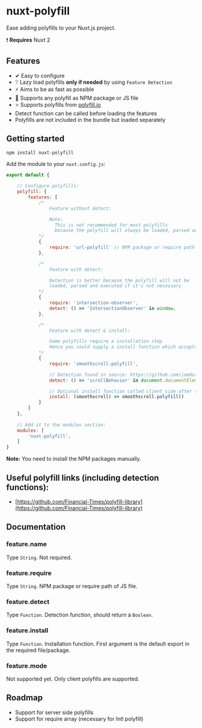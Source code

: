 

# nuxt-polyfill
Ease adding polyfills to your Nuxt.js project.

❗️ **Requires** Nuxt 2

## Features
 - ✔ Easy to configure
 - ❔ Lazy load polyfills **only if needed** by using `Feature Detection`
 - ⚡️ Aims to be as fast as possible
 - 🔧 Supports any polyfill as NPM package or JS file
 - ⭐️ Supports polyfills from [polyfill.io](https://polyfill.io)
 - Detect function can be called before loading the features
 - Polyfills are not included in the bundle but loaded separately

## Getting started
```
npm install nuxt-polyfill
```

Add the module to your `nuxt.config.js`: 

```javascript
export default {
    
    // Configure polyfills:
    polyfill: {
        features: [
            /* 
                Feature without detect:

                Note: 
                  This is not recommended for most polyfills
                  because the polyfill will always be loaded, parsed and executed.
            */
            {
                require: 'url-polyfill' // NPM package or require path of file
            },

            /* 
                Feature with detect:

                Detection is better because the polyfill will not be 
                loaded, parsed and executed if it's not necessary.
            */
            {
                require: 'intersection-observer',
                detect: () => 'IntersectionObserver' in window,
            },

            /*
                Feature with detect & install:

                Some polyfills require a installation step
                Hence you could supply a install function which accepts the require result
            */
            {
                require: 'smoothscroll-polyfill',

                // Detection found in source: https://github.com/iamdustan/smoothscroll/blob/master/src/smoothscroll.js
                detect: () => 'scrollBehavior' in document.documentElement.style && window.__forceSmoothScrollPolyfill__ !== true,

                // Optional install function called client side after the package is required:
                install: (smoothscroll) => smoothscroll.polyfill()
            }
        ]
    },
    
    // Add it to the modules section:
    modules: [
        'nuxt-polyfill',
    ]
}
```

**Note:** You need to install the NPM packages manually.

## Useful polyfill links (including detection functions):
 - [https://github.com/Financial-Times/polyfill-library](https://github.com/Financial-Times/polyfill-library)

## Documentation
### feature.name
Type `String`. Not required.

### feature.require
Type `String`. NPM package or require path of JS file.

### feature.detect
Type `Function`. Detection function, should return a `Boolean`.

### feature.install
Type `Function`. Installation function. First argument is the default export in the required file/package.

### feature.mode
Not supported yet. Only client polyfills are supported.

## Roadmap
 - Support for server side polyfills
 - Support for require array (necessary for Intl polyfill)
